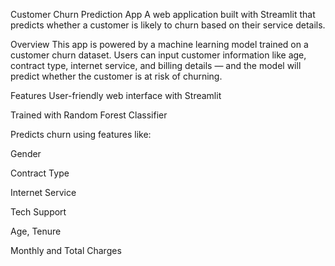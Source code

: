 Customer Churn Prediction App
A web application built with Streamlit that predicts whether a customer is likely to churn based on their service details.

Overview
This app is powered by a machine learning model trained on a customer churn dataset. Users can input customer information like age, contract type, internet service, and billing details — and the model will predict whether the customer is at risk of churning.

Features
User-friendly web interface with Streamlit

Trained with Random Forest Classifier

Predicts churn using features like:

Gender

Contract Type

Internet Service

Tech Support

Age, Tenure

Monthly and Total Charges
